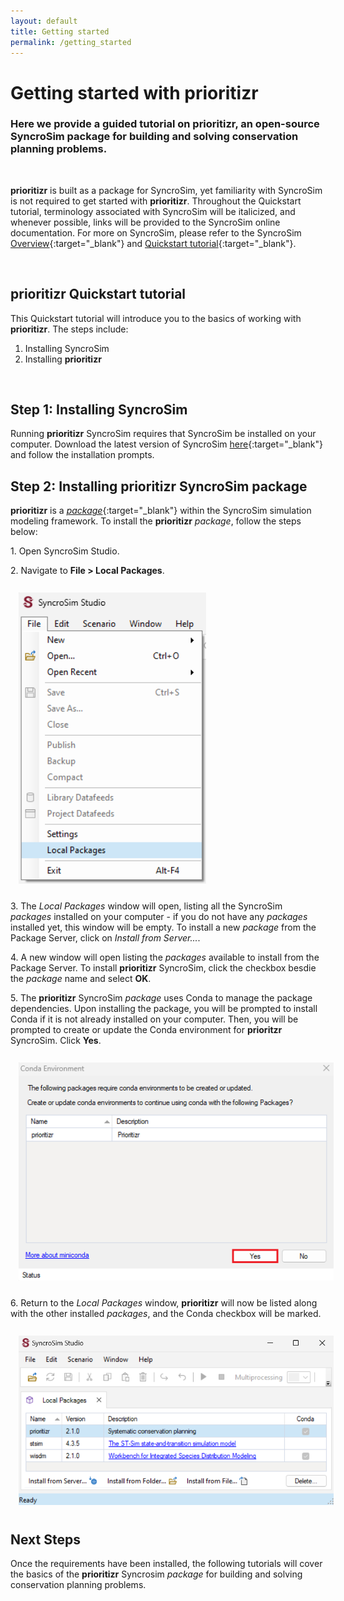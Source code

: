```yaml
---
layout: default
title: Getting started
permalink: /getting_started
---
```


# Getting started with **prioritizr**

### Here we provide a guided tutorial on **prioritizr**, an open-source SyncroSim package for building and solving conservation planning problems.

<br>

**prioritizr** is built as a package for SyncroSim, yet familiarity with SyncroSim is not required to get started with **prioritizr**. Throughout the Quickstart tutorial, terminology associated with SyncroSim will be italicized, and whenever possible, links will be provided to the SyncroSim online documentation. For more on SyncroSim, please refer to the SyncroSim [Overview](https://docs.syncrosim.com/getting_started/overview.html){:target="_blank"} and [Quickstart tutorial](https://docs.syncrosim.com/getting_started/quickstart.html){:target="_blank"}.

<br>

## **prioritizr** Quickstart tutorial

This Quickstart tutorial will introduce you to the basics of working with **prioritizr**. The steps include:

1. Installing SyncroSim
2. Installing **prioritizr**

<br>

## Step 1: Installing SyncroSim

Running **prioritizr** SyncroSim requires that SyncroSim be installed on your computer. Download the latest version of SyncroSim [here](https://syncrosim.com/download/){:target="_blank"} and follow the installation prompts.

## Step 2: Installing **prioritizr** SyncroSim package

**prioritizr** is a [*package*](https://docs.syncrosim.com/how_to_guides/package_overview.html){:target="_blank"} within the SyncroSim simulation modeling framework. To install the **prioritizr** *package*, follow the steps below:

1\. Open SyncroSim Studio.

2\. Navigate to **File > Local Packages**.

<img align="center" style="padding: 13px" width="300" src="assets/images/screenshot1.png">

3\. The *Local Packages* window will open, listing all the SyncroSim *packages* installed on your computer - if you do not have any *packages* installed yet, this window will be empty. To install a new *package* from the Package Server, click on *Install from Server...*. 

<!--Add image here of red box around Install from Server... in Local Packages window-->

4\. A new window will open listing the *packages* available to install from the Package Server. To install **prioritizr** SyncroSim, click the checkbox besdie the *package* name and select **OK**. 

<!--Add image here of red box around checkbox beside prioritizr package name, and OK button-->

5\. The **prioritizr** SyncroSim *package* uses Conda to manage the package dependencies. Upon installing the package, you will be prompted to install Conda if it is not already installed on your computer. Then, you will be prompted to create or update the Conda environment for **prioritzr** SyncroSim. Click **Yes**.

<img align="center" style="padding: 13px" width="600" src="assets/images/screenshot4.png">

6\. Return to the *Local Packages* window, **prioritizr** will now be listed along with the other installed *packages*, and the Conda checkbox will be marked.

<img align="center" style="padding: 13px" width="600" src="assets/images/screenshot5.png">

<br>

## **Next Steps**

Once the requirements have been installed, the following tutorials will cover the basics of the **prioritizr** Syncrosim *package* for building and solving conservation planning problems. 

<!--Add a list of links to the tutorials-->

<!--Add image of prioritizr output maps/charts-->

<br><br><br>
